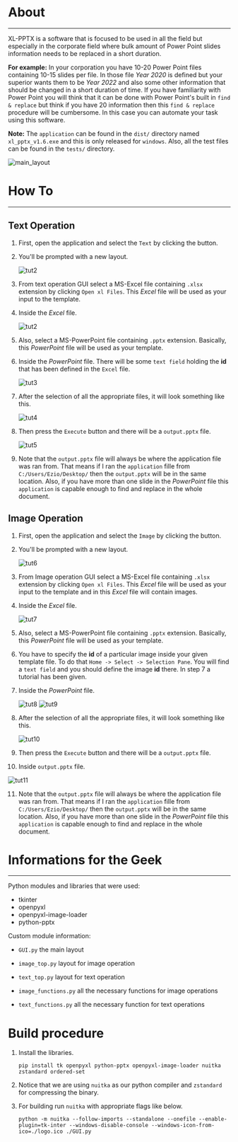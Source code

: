 # About
----

XL-PPTX is a software that is focused to be used in all the field but especially in the corporate field where bulk amount of  Power Point slides information needs to be replaced in a short duration. 

**For example:** In your corporation you have 10-20 Power Point files containing 10-15 slides per file. In those file *Year 2020*  is defined but your superior wants them to be  *Year 2022* and also some other information that should be changed in a short duration of time. If you have familiarity with Power Point you will think that it can be done with Power Point's built in `find & replace` but think if you have 20 information then this `find & replace` procedure will be cumbersome. In this case you can automate your task using this software. 

**Note:** The `application` can be found in the `dist/` directory named `xl_pptx_v1.6.exe` and this is only released for `windows`. Also, all the test files can be found in the `tests/` directory. 

![main_layout](./screenshots/1.png)

# How To
---

## Text Operation

1. First, open the application and select the `Text` by clicking the button.

2. You'll be prompted with a new layout.

   ![tut2](./screenshots/2.png)

3. From text operation GUI select a MS-Excel file containing `.xlsx` extension by clicking `Open xl Files`. This *Excel* file will be used as your input to the template.

4. Inside the *Excel* file.

   ![tut2](./screenshots/3.png)

4. Also, select a MS-PowerPoint file containing `.pptx` extension. Basically, this *PowerPoint* file will be used as your template.

5. Inside the *PowerPoint* file. There will be some `text field` holding the **id** that has been defined in the `Excel` file.

   ![tut3](./screenshots/4.png)

6. After the selection of all the appropriate files, it will look something like this.

   ![tut4](./screenshots/5.png)

7. Then press the `Execute` button and there will be a `output.pptx` file.

   ![tut5](./screenshots/6.png)

8. Note that the `output.pptx` file will always be where the application file was ran from. That means if I ran the `application` fille from `C:/Users/Ezio/Desktop/` then the `output.pptx` will be in the same location. Also, if you have more than one slide in the *PowerPoint* file this `application` is capable enough to find and replace in the whole document.

## Image Operation 

1. First, open the application and select the `Image` by clicking the button.

2. You'll be prompted with a new layout.

   ![tut6](./screenshots/7.png)

3. From Image operation GUI select a MS-Excel file containing `.xlsx` extension by clicking `Open xl Files`. This *Excel* file will be used as your input to the template and in this *Excel* file will contain images.

4. Inside the *Excel* file.

   ![tut7](./screenshots/8.png)

5. Also, select a MS-PowerPoint file containing `.pptx` extension. Basically, this *PowerPoint* file will be used as your template.

6. You have to specify the **id** of a particular image inside your given template file. To do that `Home -> Select -> Selection Pane`. You will find a `text field` and you should define the image **id** there. In step 7 a tutorial has been given.

7. Inside the *PowerPoint* file.

   ![tut8](./screenshots/10.gif)		![tut9](./screenshots/9.png)

8. After the selection of all the appropriate files, it will look something like this.

   ![tut10](./screenshots/11.png)

9. Then press the `Execute` button and there will be a `output.pptx` file.
10. Inside `output.pptx` file.

![tut11](./screenshots/12.png)

11. Note that the `output.pptx` file will always be where the application file was ran from. That means if I ran the `application` fille from `C:/Users/Ezio/Desktop/` then the `output.pptx` will be in the same location. Also, if you have more than one slide in the *PowerPoint* file this `application` is capable enough to find and replace in the whole document.

# Informations for the Geek

---

Python modules and libraries that were used:

* tkinter
* openpyxl
* openpyxl-image-loader
* python-pptx

Custom module information: 

* `GUI.py` the main layout

* `image_top.py` layout for image operation
* `text_top.py` layout for text operation

* `image_functions.py` all the necessary functions for image operations

* `text_functions.py` all the necessary function for text operations

# Build procedure

1. Install the libraries.

   ```pip install tk openpyxl python-pptx openpyxl-image-loader nuitka zstandard ordered-set```

2. Notice that we are using `nuitka` as our python compiler and `zstandard` for compressing the binary.

3. For building run `nuitka` with appropriate flags like below.

   ```python -m nuitka --follow-imports --standalone --onefile --enable-plugin=tk-inter --windows-disable-console --windows-icon-from-ico=./logo.ico ./GUI.py```
